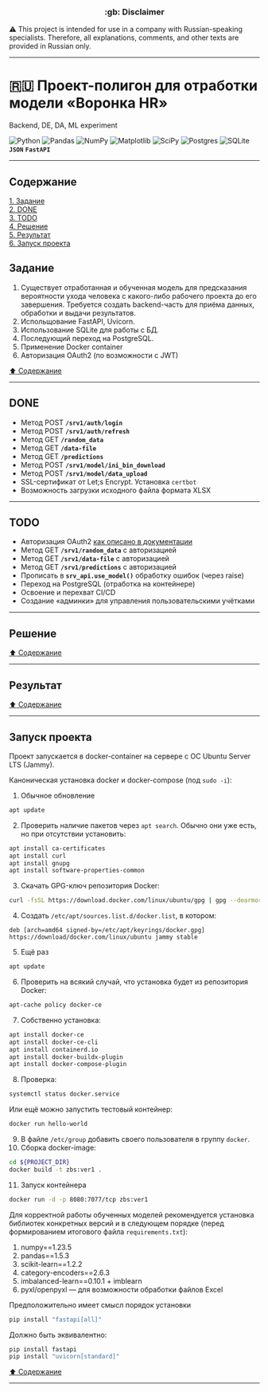 <h3 align="center">:gb: Disclaimer</h3>

:warning: This project is intended for use in a company with Russian-speaking
specialists. Therefore, all explanations, comments, and other texts are provided
in Russian only.

----

# :ru: Проект-полигон для отработки модели &laquo;Воронка HR&raquo; #
Backend, DE, DA, ML experiment

![Python](https://img.shields.io/badge/python-3670A0?style=plastic&logo=python&logoColor=ffdd54)
![Pandas](https://img.shields.io/badge/pandas-%23150458.svg?style=plastic&logo=pandas&logoColor=white)
![NumPy](https://img.shields.io/badge/numpy-%23013243.svg?style=plastic&logo=numpy&logoColor=white)
![Matplotlib](https://img.shields.io/badge/Matplotlib-%23ffffff.svg?style=plastic&logo=Matplotlib&logoColor=black)
![SciPy](https://img.shields.io/badge/SciPy-%230C55A5.svg?style=plastic&logo=scipy&logoColor=%white)
![Postgres](https://img.shields.io/badge/postgres-%23316192.svg?style=plastic&logo=postgresql&logoColor=white)
![SQLite](https://img.shields.io/badge/sqlite-%2307405e.svg?style=plastic&logo=sqlite&logoColor=white)
**`JSON`**
**`FastAPI`**

----

## Содержание ##

[1. Задание](#задание)    
[2. DONE](#done)    
[3. TODO](#todo)    
[4. Решение](#решение)    
[5. Результат](#результат)    
[6. Запуск проекта](#запуск-проекта)    

## Задание ##

1. Существует отработанная и обученная модель для предсказания вероятности ухода
человека с какого-либо рабочего проекта до его завершения. Требуется создать
backend-часть для приёма данных, обработки и выдачи результатов.
2. Испольщование FastAPI, Uvicorn.
3. Использование SQLite для работы с БД.
4. Последующий переход на PostgreSQL.
5. Применение Docker container
6. Авторизация OAuth2 (по возможности с JWT)

[:arrow_up: Содержание](#содержание)

----

## DONE ##

- Метод POST **`/srv1/auth/login`**
- Метод POST **`/srv1/auth/refresh`**
- Метод GET **`/random_data`**
- Метод GET **`/data-file`**
- Метод GET **`/predictions`**
- Метод POST **`/srv1/model/ini_bin_download`**
- Метод POST **`/srv1/model/data_upload`**
- SSL-сертификат от Let;s Encrypt. Установка `certbot`
- Возможность загрузки исходного файла формата XLSX

----

## TODO ##

- Авторизация OAuth2 [как описано в документации](https://fastapi.tiangolo.com/ru/tutorial/security/first-steps/)
- Метод GET **`/srv1/random_data`** с авторизацией
- Метод GET **`/srv1/data-file`** с авторизацией
- Метод GET **`/srv1/predictions`** с авторизацией
- Прописать в **`srv_api.use_model()`** обработку ошибок (через raise)
- Переход на PostgreSQL (отработка на контейнере)
- Освоение и перехват CI/CD
- Создание &laquo;админки&raquo; для управления пользовательскими учётками

----

## Решение ##

[:arrow_up: Содержание](#содержание)

----

## Результат ##

[:arrow_up: Содержание](#содержание)

----

## Запуск проекта ##

Проект запускается в docker-container на сервере с ОС Ubuntu Server LTS (Jammy).

Каноническая установка docker и docker-compose (под `sudo -i`):

1. Обычное обновление
```bash
apt update
```
2. Проверить наличие пакетов через `apt search`. Обычно они уже есть, но при
отсутствии установить:
```bash
apt install ca-certificates
apt install curl
apt install gnupg
apt install software-properties-common
```
3. Скачать GPG-ключ репозитория Docker:
```bash
curl -fsSL https://download.docker.com/linux/ubuntu/gpg | gpg --dearmor -o /etc/apt/keyrings/docker.gpg
```
4. Создать `/etc/apt/sources.list.d/docker.list`, в котором:
```text
deb [arch=amd64 signed-by=/etc/apt/keyrings/docker.gpg] https://download/docker.com/linux/ubuntu jammy stable
```
5. Ещё раз
```bash
apt update
```
6. Проверить на всякий случай, что установка будет из репозитория Docker:
```bash
apt-cache policy docker-ce
```
7. Собственно установка:
```bash
apt install docker-ce
apt install docker-ce-cli
apt install containerd.io
apt install docker-buildx-plugin
apt install docker-compose-plugin
```
8. Проверка:
```bash
systemctl status docker.service
```
Или ещё можно запустить тестовый контейнер:
```bash
docker run hello-world
```
9. В файле `/etc/group` добавить своего пользователя в группу `docker`.
10. Сборка docker-image:
```bash
cd ${PROJECT_DIR}
docker build -t zbs:ver1 .
```
11. Запуск контейнера
```bash
docker run -d -p 8080:7077/tcp zbs:ver1
```

Для корректной работы обученных моделей рекомендуется установка библиотек
конкретных версий и в следующем порядке (перед формированием итогового файла
`requirements.txt`):

1. numpy==1.23.5
2. pandas==1.5.3
3. scikit-learn==1.2.2
4. category-encoders==2.6.3
5. imbalanced-learn==0.10.1 + imblearn
6. pyxl/openpyxl&nbsp;&mdash; для возможности обработки файлов Excel

Предположительно имеет смысл порядок установки

```bash
pip install "fastapi[all]"
```

Должно быть эквивалентно:

```bash
pip install fastapi
pip install "uvicorn[standard]"
```

[:arrow_up: Содержание](#содержание)

----

